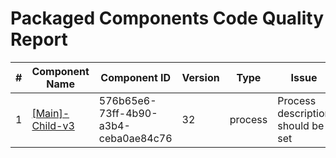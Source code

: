 # Packaged Components Code Quality Report
|#|Component Name|Component ID|Version|Type|Issue|Issue Type|Priority|
|---|---|---|---|---|---|---|---|
|1|[[Main]-Child-v3](Report/Training-Darko-Mirchevski/Root/Parent/Child/[Main]-Child-v3.xml)|576b65e6-73ff-4b90-a3b4-ceba0ae84c76|32|process|Process description should be set|CODE_SMELL|MINOR|

